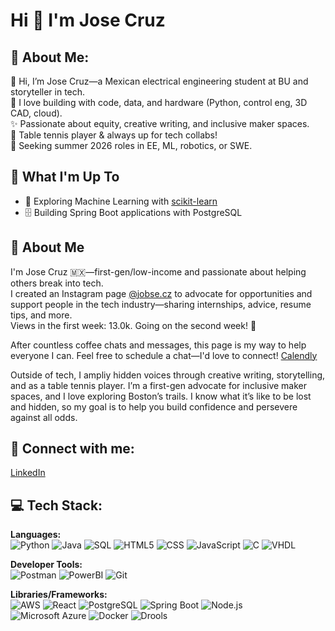 # Hi 👋 I'm Jose Cruz

## 🦉 About Me:
👋 Hi, I’m Jose Cruz—a Mexican electrical engineering student at BU and storyteller in tech.  
🤖 I love building with code, data, and hardware (Python, control eng, 3D CAD, cloud).  
✨ Passionate about equity, creative writing, and inclusive maker spaces.  
🏓 Table tennis player & always up for tech collabs!  
🔎 Seeking summer 2026 roles in EE, ML, robotics, or SWE.

## 🚀 What I'm Up To
- 🧠 Exploring Machine Learning with [scikit-learn](https://scikit-learn.org/)
- 🗄️ Building Spring Boot applications with PostgreSQL


## 👤 About Me
I'm Jose Cruz 🇲🇽—first-gen/low-income and passionate about helping others break into tech.  
I created an Instagram page [@jobse.cz](https://instagram.com/jobse.cz) to advocate for opportunities and support people in the tech industry—sharing internships, advice, resume tips, and more.  
Views in the first week: 13.0k. Going on the second week! 💪

After countless coffee chats and messages, this page is my way to help everyone I can. Feel free to schedule a chat—I'd love to connect! [Calendly](https://calendly.com/josec-bu)

Outside of tech, I ampliy hidden voices through creative writing, storytelling, and as a table tennis player. I’m a first-gen advocate for inclusive maker spaces, and I love exploring Boston’s trails. I know what it’s like to be lost and hidden, so my goal is to help you build confidence and persevere against all odds.

## 🤝 Connect with me:
[LinkedIn](www.linkedin.com/in/josegaelcruz)

## 💻 Tech Stack:

**Languages:**  
![Python](https://img.shields.io/badge/-Python-blue) ![Java](https://img.shields.io/badge/-Java-red) ![SQL](https://img.shields.io/badge/-SQL-blue) ![HTML5](https://img.shields.io/badge/-HTML5-orange) ![CSS](https://img.shields.io/badge/-CSS-blue) ![JavaScript](https://img.shields.io/badge/-JavaScript-yellow) ![C](https://img.shields.io/badge/-C-blue) ![VHDL](https://img.shields.io/badge/-VHDL-blue)

**Developer Tools:**  
![Postman](https://img.shields.io/badge/-Postman-orange) ![PowerBI](https://img.shields.io/badge/-PowerBI-yellow) ![Git](https://img.shields.io/badge/-Git-orange)

**Libraries/Frameworks:**  
![AWS](https://img.shields.io/badge/-AWS-orange) ![React](https://img.shields.io/badge/-React-blue) ![PostgreSQL](https://img.shields.io/badge/-PostgreSQL-blue) ![Spring Boot](https://img.shields.io/badge/-Spring%20Boot-green) ![Node.js](https://img.shields.io/badge/-Node.js-green)  
![Microsoft Azure](https://img.shields.io/badge/-Microsoft%20Azure-blue) ![Docker](https://img.shields.io/badge/-Docker-blue) ![Drools](https://img.shields.io/badge/-Drools-red)
